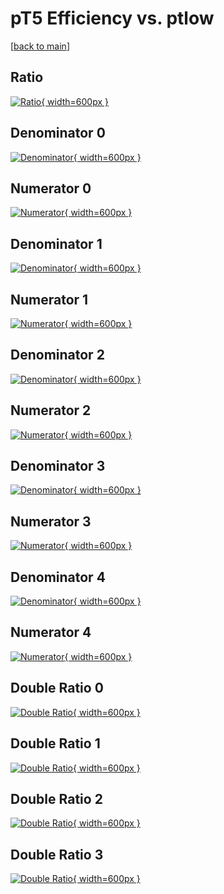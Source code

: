 # pT5 Efficiency vs. ptlow

[[back to main](./)]



## Ratio

[![Ratio](../mtv/var/pT5_vtr_13_1_eff_ptlow.png){ width=600px }](../mtv/var/pT5_vtr_13_1_eff_ptlow.pdf)

## Denominator 0

[![Denominator](../mtv/den/pT5_vtr_13_1_eff_ptlow_den0.png){ width=600px }](../mtv/den/pT5_vtr_13_1_eff_ptlow_den0.pdf)

## Numerator 0

[![Numerator](../mtv/num/pT5_vtr_13_1_eff_ptlow_num0.png){ width=600px }](../mtv/num/pT5_vtr_13_1_eff_ptlow_num0.pdf)

## Denominator 1

[![Denominator](../mtv/den/pT5_vtr_13_1_eff_ptlow_den1.png){ width=600px }](../mtv/den/pT5_vtr_13_1_eff_ptlow_den1.pdf)

## Numerator 1

[![Numerator](../mtv/num/pT5_vtr_13_1_eff_ptlow_num1.png){ width=600px }](../mtv/num/pT5_vtr_13_1_eff_ptlow_num1.pdf)

## Denominator 2

[![Denominator](../mtv/den/pT5_vtr_13_1_eff_ptlow_den2.png){ width=600px }](../mtv/den/pT5_vtr_13_1_eff_ptlow_den2.pdf)

## Numerator 2

[![Numerator](../mtv/num/pT5_vtr_13_1_eff_ptlow_num2.png){ width=600px }](../mtv/num/pT5_vtr_13_1_eff_ptlow_num2.pdf)

## Denominator 3

[![Denominator](../mtv/den/pT5_vtr_13_1_eff_ptlow_den3.png){ width=600px }](../mtv/den/pT5_vtr_13_1_eff_ptlow_den3.pdf)

## Numerator 3

[![Numerator](../mtv/num/pT5_vtr_13_1_eff_ptlow_num3.png){ width=600px }](../mtv/num/pT5_vtr_13_1_eff_ptlow_num3.pdf)

## Denominator 4

[![Denominator](../mtv/den/pT5_vtr_13_1_eff_ptlow_den4.png){ width=600px }](../mtv/den/pT5_vtr_13_1_eff_ptlow_den4.pdf)

## Numerator 4

[![Numerator](../mtv/num/pT5_vtr_13_1_eff_ptlow_num4.png){ width=600px }](../mtv/num/pT5_vtr_13_1_eff_ptlow_num4.pdf)

## Double Ratio 0

[![Double Ratio](../mtv/ratio/pT5_vtr_13_1_eff_ptlow_ratio0.png){ width=600px }](../mtv/ratio/pT5_vtr_13_1_eff_ptlow_ratio0.pdf)

## Double Ratio 1

[![Double Ratio](../mtv/ratio/pT5_vtr_13_1_eff_ptlow_ratio1.png){ width=600px }](../mtv/ratio/pT5_vtr_13_1_eff_ptlow_ratio1.pdf)

## Double Ratio 2

[![Double Ratio](../mtv/ratio/pT5_vtr_13_1_eff_ptlow_ratio2.png){ width=600px }](../mtv/ratio/pT5_vtr_13_1_eff_ptlow_ratio2.pdf)

## Double Ratio 3

[![Double Ratio](../mtv/ratio/pT5_vtr_13_1_eff_ptlow_ratio3.png){ width=600px }](../mtv/ratio/pT5_vtr_13_1_eff_ptlow_ratio3.pdf)

